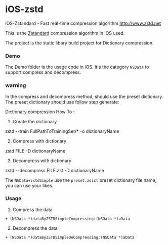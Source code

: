 # iOS-zstd
iOS-Zstandard - Fast real-time compression algorithm http://www.zstd.net



This is the [Zstandard](http://www.zstd.net) compression algorithm in iOS used.

The project is the static libary build project for Dictionary compression.  

### Demo

The Demo folder is the usage code in iOS. It's the category `NSData` to support compress and decompress.

### warning

In the compress and decompress method, should use the preset dictionary. The preset dictionary should use follow step generate:


Dictionary compression How To :

1) Create the dictionary

zstd --train FullPathToTrainingSet/* -o dictionaryName

2) Compress with dictionary

zstd FILE -D dictionaryName

3) Decompress with dictionary

zstd --decompress FILE.zst -D dictionaryName


The `NSData+zstdSimple` use the `preset.zdict` preset dictionary file name, you can use your likes.



### Usage

1. Compress the data

``` objc
+ (NSData *)dataByZSTDSimpleCompressing:(NSData *)aData
```

2. Decompress the data

``` objc
+ (NSData *)dataByZSTDSimpleDeCompressing:(NSData *)aData
```

